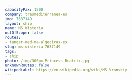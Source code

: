 ```yaml
---
capacityPax: 1500
company: trasmediterranea-es
imo: 7637149
layout: ship
name: MS Wisteria
outOfScope: false
routes:
- tanger-med-ma-algeciras-es
slug: ms-wisteria-7637149
tags:
- ship
photo: /img/300px-Princess_Beatrix.jpg
unknownRoutes: false
wikipediaUrl: https://en.wikipedia.org/wiki/MS_Vronskiy
---
```

